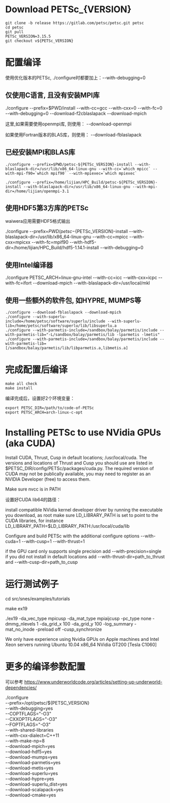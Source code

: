 # Download PETSc_{VERSION}

```
git clone -b release https://gitlab.com/petsc/petsc.git petsc
cd petsc
git pull
PETSc_VERSION=3.15.5
git checkout v${PETSc_VERSION}
```

# 配置编译

使用优化版本的PETSc, ./configure时都要加上：--with-debugging=0

## 仅使用C语言, 且没有安装MPI库

./configure --prefix=$PWD/install --with-cc=gcc --with-cxx=0 --with-fc=0 --with-debugging=0 --download-f2cblaslapack --download-mpich

这里,如果需要使用openmpi库, 则使用： --download-openmpi

如果使用Fortran版本的BLAS库，则使用： --download-fblaslapack

## 已经安装MPI和BLAS库

```
./configure --prefix=$PWD/petsc-${PETSc_VERSION}-install --with-blaslapack-dir=/usr/lib/x86_64-linux-gnu --with-cc=`which mpicc` --with-mpi-f90=`which mpif90` --with-mpiexec=`which mpiexec`

./configure --prefix=/home/lijian/HPC_Build/petsc-${PETSc_VERSION}-install --with-blaslapack-dir=/usr/lib/x86_64-linux-gnu --with-mpi-dir=/home/lijian/openmpi-3.1
```

## 使用HDF5第3方库的PETSc

waiwera应用需要HDF5格式输出

./configure --prefix=$PWD/petsc-${PETSc_VERSION}-install --with-blaslapack-dir=/usr/lib/x86_64-linux-gnu --with-cc=mpicc --with-cxx=mpicxx --with-fc=mpif90 --with-hdf5-dir=/home/lijian/HPC_Build/hdf5-1.14.1-install --with-debugging=0

## 使用Intel编译器

./configure PETSC_ARCH=linux-gnu-intel --with-cc=icc --with-cxx=icpc --with-fc=ifort --download-mpich --with-blaslapack-dir=/usr/local/mkl

## 使用一些额外的软件包, 如HYPRE, MUMPS等

```
./configure --download-fblaslapack --download-mpich
./configure --with-superlu-include=/home/petsc/software/superlu/include --with-superlu-lib=/home/petsc/software/superlu/lib/libsuperlu.a
./configure --with-parmetis-include=/sandbox/balay/parmetis/include --with-parmetis-lib="-L/sandbox/balay/parmetis/lib -lparmetis -lmetis"
./configure --with-parmetis-include=/sandbox/balay/parmetis/include --with-parmetis-lib=[/sandbox/balay/parmetis/lib/libparmetis.a,libmetis.a]
```

# 完成配置后编译
```
make all check
make install
```

编译完成后，设置好2个环境变量：
```
export PETSC_DIR=/path/to/code-of-PETSc
export PETSC_ARCH=arch-linux-c-opt 
```

# Installing PETSc to use NVidia GPUs (aka CUDA)

   Install CUDA, Thrust, Cusp in default locations; /usr/local/cuda. 
   The versions and locations of Thrust and Cusp you should use are listed in $PETSC_DIR/config/PETSc/packages/cuda.py. 
   The required version of CUDA may not be publically available, you may need to register as an NVIDIA Developer (free) to access them. 
   
Make sure nvcc is in PATH

设置好CUDA lib64的路径：

install compatible NVidia kernel developer driver by running the executable you download, as root
make sure  LD_LIBRARY_PATH is set to point to the CUDA libraries, for instance
LD_LIBRARY_PATH=$LD_LIBRARY_PATH:/usr/local/cuda/lib


Configure and build PETSc with the additional configure options
--with-cuda=1 --with-cusp=1 --with-thrust=1

if the GPU card only supports single precision add --with-precision=single
if you did not install in default locations add --with-thrust-dir=path_to_thrust and --with-cusp-dir=path_to_cusp

# 运行测试例子

cd src/snes/examples/tutorials

make ex19

./ex19 -da_vec_type mpicusp -da_mat_type mpiaijcusp -pc_type none -dmmg_nlevels 1 -da_grid_x 100 -da_grid_y 100 -log_summary -mat_no_inode -preload off  -cusp_synchronize

We only have experience using Nvidia GPUs on Apple machines and Intel Xeon servers running Ubuntu 10.04 x86_64 NVidia GT200 [Tesla C1060] 

# 更多的编译参数配置

可以参考  https://www.underworldcode.org/articles/setting-up-underworld-dependencies/

./configure \
    --prefix=/opt/petsc/${PETSC_VERSION} \
    --with-debugging=yes                 \
    --COPTFLAGS="-O3"                 \
    --CXXOPTFLAGS="-O3"               \
    --FOPTFLAGS="-O3"                 \
    --with-shared-libraries              \
    --with-cxx-dialect=C++11             \
    --with-make-np=8                     \
    --download-mpich=yes                 \
    --download-hdf5=yes                  \
    --download-mumps=yes                 \
    --download-parmetis=yes              \
    --download-metis=yes                 \
    --download-superlu=yes               \
    --download-hypre=yes                 \
    --download-superlu_dist=yes          \
    --download-scalapack=yes             \
    --download-cmake=yes